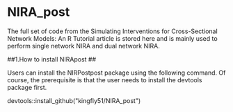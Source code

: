 # NIRA_post
The full set of code from the Simulating Interventions for Cross-Sectional Network Models: An R Tutorial article is stored here and is mainly used to perform single network NIRA and dual network NIRA.

##1.How to install NIRApost ##

Users can install the NIRPostpost package using the following command. Of course, the prerequisite is that the user needs to install the devtools package first.

devtools::install_github("kingfly51/NIRA_post")




